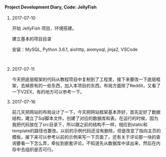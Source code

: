 #### Project Development Diary, Code: JellyFish

1. 2017-07-10

   开始 JellyFish 项目，环境搭建。

   建立基本的项目目录

   安装：MySQL, Python 3.6.1, aiohttp, aiomysql, jinja2, VSCode

   ​

2. 2017-07-11

   今天把底层框架的代码从教程项目中复制到了工程里，接下来要改一下底层框架，去掉原有的一些东西，加入本项目的东西。布局方面除了Reddit，又看了一下V2EX，有的地方可以参考一下。



3. 2017-07-16

   前几天把网站的布局设计了一下，今天把网站框架基本弄好，首先定好了数据结构，建立了Sql脚本文件。创建了对应的数据库和表。在运行的时候，因为我把代码放在了src目录下，所以跟之前的结构不一样，相应到static和template的路径也要改。以前的示例代码还没有删除，但是改变了指向主页的模板，接下来可以参考以前的示例来写一下页面了。还有关于评论那一块的查询要看一下怎么弄，牵扯到嵌套评论。不知道先从数据库中读出来，然后在内存中去组织是否可行。